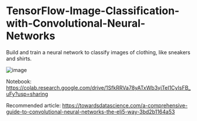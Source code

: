 # TensorFlow-Image-Classification-with-Convolutional-Neural-Networks
Build and train a neural network to classify images of clothing, like sneakers and shirts.

![image](https://user-images.githubusercontent.com/29576337/218952626-758089e2-dd6f-4866-a7bf-0c8e61ce927d.png)

Notebook: https://colab.research.google.com/drive/1SfkRRVa78yATxWb3vjTeI1CyIsFB_uFy?usp=sharing

Recommended article: https://towardsdatascience.com/a-comprehensive-guide-to-convolutional-neural-networks-the-eli5-way-3bd2b1164a53
